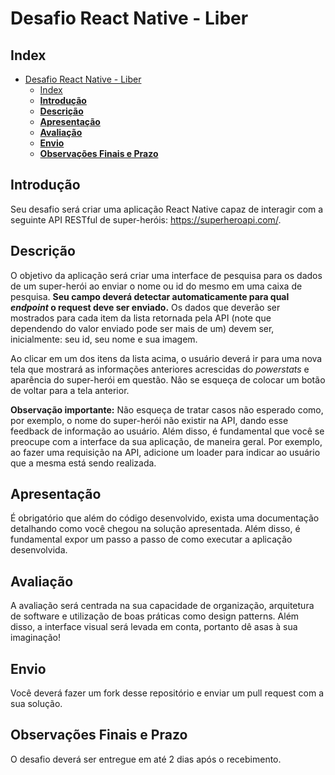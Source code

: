 # Desafio React Native - Liber

## Index

- [Desafio React Native - Liber](#desafio-react-native---liber)
  - [Index](#index)
  - [**Introdução**](#introdu%C3%A7%C3%A3o)
  - [**Descrição**](#descri%C3%A7%C3%A3o)
  - [**Apresentação**](#apresenta%C3%A7%C3%A3o)
  - [**Avaliação**](#avalia%C3%A7%C3%A3o)
  - [**Envio**](#envio)
  - [**Observações Finais e Prazo**](#observa%C3%A7%C3%B5es-finais-e-prazo)

## **Introdução**

Seu desafio será criar uma aplicação React Native capaz de interagir com a seguinte API RESTful de super-heróis: https://superheroapi.com/.

## **Descrição**

O objetivo da aplicação será criar uma interface de pesquisa para os dados de um super-herói ao enviar o nome ou id do mesmo em uma caixa de pesquisa. **Seu campo deverá detectar automaticamente para qual _endpoint_ o request deve ser enviado.** Os dados que deverão ser mostrados para cada item da lista retornada pela API (note que dependendo do valor enviado pode ser mais de um) devem ser, inicialmente: seu id, seu nome e sua imagem.

Ao clicar em um dos itens da lista acima, o usuário deverá ir para uma nova tela que mostrará as informações anteriores acrescidas do _powerstats_ e aparência do super-herói em questão. Não se esqueça de colocar um botão de voltar para a tela anterior.

**Observação importante:** Não esqueça de tratar casos não esperado como, por exemplo, o nome do super-herói não existir na API, dando esse feedback de informação ao usuário. Além disso, é fundamental que você se preocupe com a interface da sua aplicação, de maneira geral. Por exemplo, ao fazer uma requisição na API, adicione um loader para indicar ao usuário que a mesma está sendo realizada.

## **Apresentação**

É obrigatório que além do código desenvolvido, exista uma documentação detalhando como você chegou na solução apresentada. Além disso, é fundamental expor um passo a passo de como executar a aplicação desenvolvida.

## **Avaliação**

A avaliação será centrada na sua capacidade de organização, arquitetura de software e utilização de boas práticas como design patterns. Além disso, a interface visual será levada em conta, portanto dê asas à sua imaginação!

## **Envio**

Você deverá fazer um fork desse repositório e enviar um pull request com a sua solução.

## **Observações Finais e Prazo**

O desafio deverá ser entregue em até 2 dias após o recebimento.
